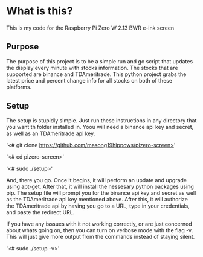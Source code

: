 # What is this?
This is my code for the Raspberry Pi Zero W 2.13 BWR e-ink screen

## Purpose
The purpose of this project is to be a simple run and go script that updates the display every minute with stocks information. The stocks that are supported are binance and TDAmeritrade. This python project grabs the latest price and percent change info for all stocks on both of these platforms. 

## Setup
The setup is stupidly simple. Just run these instructions in any directory that you want th folder installed in. Yoou will need a binance api key and secret, as well as an TDAmeritrade api key.

'<# git clone https://github.com/masong19hippows/pizero-screen>'

'<# cd pizero-screen>'

'<# sudo ./setup>'

And, there you go. Once it begins, it will perform an update and upgrade using apt-get. After that, it will install the nessesary python packages using pip. The setup file will prompt you for the binance api key and secret as well as the TDAmeritrade api key mentioned above. After this, it will authorize the TDAmeritrade api by having you go to a URL, type in your credentials, and paste the redirect URL. 

If you have any isssues with it not working correctly, or are just concerned about whats going on, then you can turn on verbose mode with the flag -v. This will just give more output from the commands instead of staying silent.

'<# sudo ./setup -v>'
